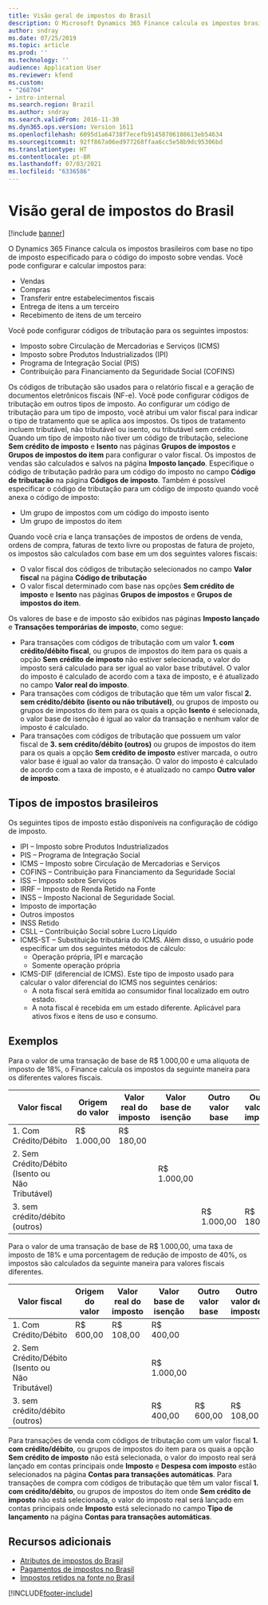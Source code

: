 ```yaml
---
title: Visão geral de impostos do Brasil
description: O Microsoft Dynamics 365 Finance calcula os impostos brasileiros com base no tipo de imposto especificado para o código do imposto.
author: sndray
ms.date: 07/25/2019
ms.topic: article
ms.prod: ''
ms.technology: ''
audience: Application User
ms.reviewer: kfend
ms.custom:
- "268704"
- intro-internal
ms.search.region: Brazil
ms.author: sndray
ms.search.validFrom: 2016-11-30
ms.dyn365.ops.version: Version 1611
ms.openlocfilehash: 6095d1a64738f7ecefb91450706108613eb54634
ms.sourcegitcommit: 92ff867a06ed977268ffaa6cc5e58b9dc95306bd
ms.translationtype: HT
ms.contentlocale: pt-BR
ms.lasthandoff: 07/03/2021
ms.locfileid: "6336586"
---
```

# <a name="brazil-taxes-overview"></a>Visão geral de impostos do Brasil

[!include [banner](../includes/banner.md)]

O Dynamics 365 Finance calcula os impostos brasileiros com base no tipo de imposto especificado para o código do imposto sobre vendas. Você pode configurar e calcular impostos para: 

   - Vendas
   - Compras
   - Transferir entre estabelecimentos fiscais 
   - Entrega de itens a um terceiro
   - Recebimento de itens de um terceiro

Você pode configurar códigos de tributação para os seguintes impostos:

   - Imposto sobre Circulação de Mercadorias e Serviços (ICMS)
   - Imposto sobre Produtos Industrializados (IPI)
   - Programa de Integração Social (PIS)
   - Contribuição para Financiamento da Seguridade Social (COFINS) 

Os códigos de tributação são usados para o relatório fiscal e a geração de documentos eletrônicos fiscais (NF-e). Você pode configurar códigos de tributação em outros tipos de imposto. Ao configurar um código de tributação para um tipo de imposto, você atribui um valor fiscal para indicar o tipo de tratamento que se aplica aos impostos. Os tipos de tratamento incluem tributável, não tributável ou isento, ou tributável sem crédito. Quando um tipo de imposto não tiver um código de tributação, selecione **Sem crédito de imposto** e **Isento** nas páginas **Grupos de impostos** e **Grupos de impostos do item** para configurar o valor fiscal. Os impostos de vendas são calculados e salvos na página **Imposto lançado**. Especifique o código de tributação padrão para um código do imposto no campo **Código de tributação** na página **Códigos de imposto**. Também é possível especificar o código de tributação para um código de imposto quando você anexa o código de imposto:
-   Um grupo de impostos com um código do imposto isento
-   Um grupo de impostos do item

Quando você cria e lança transações de impostos de ordens de venda, ordens de compra, faturas de texto livre ou propostas de fatura de projeto, os impostos são calculados com base em um dos seguintes valores fiscais:

   - O valor fiscal dos códigos de tributação selecionados no campo **Valor fiscal** na página **Código de tributação**
   - O valor fiscal determinado com base nas opções **Sem crédito de imposto** e **Isento** nas páginas **Grupos de impostos** e **Grupos de impostos do item**. 

Os valores de base e de imposto são exibidos nas páginas **Imposto lançado** e **Transações temporárias de imposto**, como segue:

   - Para transações com códigos de tributação com um valor **1. com crédito/débito fiscal**, ou grupos de impostos do item para os quais a opção **Sem crédito** **de imposto** não estiver selecionada, o valor do imposto será calculado para ser igual ao valor base tributável. O valor do imposto é calculado de acordo com a taxa de imposto, e é atualizado no campo **Valor real do imposto**.
   - Para transações com códigos de tributação que têm um valor fiscal **2. sem crédito/débito** **(isento ou não tributável)**, ou grupos de imposto ou grupos de impostos do item para os quais a opção **Isento** é selecionada, o valor base de isenção é igual ao valor da transação e nenhum valor de imposto é calculado.
   - Para transações com códigos de tributação que possuem um valor fiscal de **3. sem crédito/débito (outros)** ou grupos de impostos do item para os quais a opção **Sem crédito de imposto** estiver marcada, o outro valor base é igual ao valor da transação. O valor do imposto é calculado de acordo com a taxa de imposto, e é atualizado no campo **Outro valor de imposto**.

## <a name="brazilian-tax-types"></a>Tipos de impostos brasileiros
Os seguintes tipos de imposto estão disponíveis na configuração de código de imposto.
-   IPI – Imposto sobre Produtos Industrializados
-   PIS – Programa de Integração Social
-   ICMS – Imposto sobre Circulação de Mercadorias e Serviços
-   COFINS – Contribuição para Financiamento da Seguridade Social
-   ISS – Imposto sobre Serviços
-   IRRF – Imposto de Renda Retido na Fonte
-   INSS – Imposto Nacional de Seguridade Social.
-   Imposto de importação
-   Outros impostos
-   INSS Retido
-   CSLL – Contribuição Social sobre Lucro Líquido
-   ICMS-ST – Substituição tributária do ICMS. Além disso, o usuário pode especificar um dos seguintes métodos de cálculo:
    -   Operação própria, IPI e marcação
    -   Somente operação própria
-   ICMS-DIF (diferencial de ICMS). Este tipo de imposto usado para calcular o valor diferencial do ICMS nos seguintes cenários:
    -   A nota fiscal será emitida ao consumidor final localizado em outro estado.
    -   A nota fiscal é recebida em um estado diferente. Aplicável para ativos fixos e itens de uso e consumo.

## <a name="examples"></a>Exemplos
Para o valor de uma transação de base de R$ 1.000,00 e uma alíquota de imposto de 18%, o Finance calcula os impostos da seguinte maneira para os diferentes valores fiscais.

| Valor fiscal                                    | Origem do valor | Valor real do imposto | Valor base de isenção | Outro valor base | Outro valor de imposto |
|-------------------------------------------------|---------------|-------------------------|--------------------|-------------------|------------------|
| 1. Com Crédito/Débito                            | R$ 1.000,00  | R$ 180,00              |                    |                   |                  |
| 2. Sem Crédito/Débito (Isento ou Não Tributável) |               |                         | R$ 1.000,00       |                   |                  |
| 3. sem crédito/débito (outros)                 |               |                         |                    | R$ 1.000,00      | R$ 180,00       |

Para o valor de uma transação de base de R$ 1.000,00, uma taxa de imposto de 18% e uma porcentagem de redução de imposto de 40%, os impostos são calculados da seguinte maneira para valores fiscais diferentes.

| Valor fiscal                                    | Origem do valor | Valor real do imposto | Valor base de isenção | Outro valor base | Outro valor de imposto |
|-------------------------------------------------|---------------|-------------------------|--------------------|-------------------|------------------|
| 1. Com Crédito/Débito                            | R$ 600,00    | R$ 108,00              | R$ 400,00         |                   |                  |
| 2. Sem Crédito/Débito (Isento ou Não Tributável) |               |                         | R$ 1.000,00       |                   |                  |
| 3. sem crédito/débito (outros)                 |               |                         | R$ 400,00         | R$ 600,00        | R$ 108,00       |

Para transações de venda com códigos de tributação com um valor fiscal **1. com crédito/débito**, ou grupos de impostos do item para os quais a opção **Sem crédito de imposto** não está selecionada, o valor do imposto real será lançado em contas principais onde **Imposto** e **Despesa com imposto** estão selecionados na página **Contas para transações automáticas**. Para transações de compra com códigos de tributação que têm um valor fiscal **1. com crédito/débito**, ou grupos de impostos do item onde **Sem crédito de imposto** não está selecionada, o valor do imposto real será lançado em contas principais onde **Imposto** está selecionado no campo **Tipo de lançamento** na página **Contas para transações automáticas**.

## <a name="additional-resources"></a>Recursos adicionais
-   [Atributos de impostos do Brasil](latam-bra-tax-attributes.md)
-   [Pagamentos de impostos no Brasil](latam-bra-tax-payments.md)
-   [Impostos retidos na fonte no Brasil ](tasks/br-00009-brazilian-withholding-taxes.md)




[!INCLUDE[footer-include](../../includes/footer-banner.md)]